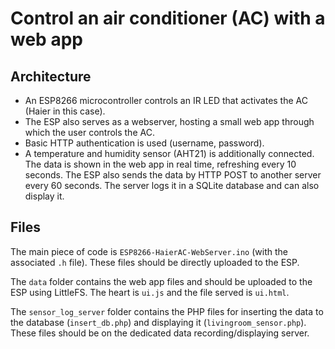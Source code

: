 # Control an air conditioner (AC) with a web app 

## Architecture
- An ESP8266 microcontroller controls an IR LED that activates the AC (Haier in this case).
- The ESP also serves as a webserver, hosting a small web app through which the user controls the AC.
- Basic HTTP authentication is used (username, password).
- A temperature and humidity sensor (AHT21) is additionally connected. The data is shown in the web app in real time, refreshing every 10 seconds. The ESP also sends the data by HTTP POST to another server every 60 seconds. The server logs it in a SQLite database and can also display it.

## Files
The main piece of code is `ESP8266-HaierAC-WebServer.ino` (with the associated `.h` file). These files should be directly uploaded to the ESP.

The `data` folder contains the web app files and should be uploaded to the ESP using LittleFS. The heart is `ui.js` and the file served is `ui.html`. 

The `sensor_log_server` folder contains the PHP files for inserting the data to the database (`insert_db.php`) and displaying it (`livingroom_sensor.php`). These files should be on the dedicated data recording/displaying server.
